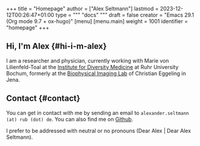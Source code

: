 +++
title = "Homepage"
author = ["Alex Seltmann"]
lastmod = 2023-12-12T00:26:47+01:00
type = """
  "docs"
  """
draft = false
creator = "Emacs 29.1 (Org mode 9.7 + ox-hugo)"
[menu]
  [menu.main]
    weight = 1001
    identifier = "homepage"
+++

## Hi, I'm Alex {#hi-i-m-alex}

I am a researcher and physician, currently working with Marie von
Lilienfeld-Toal at the [Institute for Diversity Medicine](https://news.rub.de/leute/2023-07-07-medizin-willst-du-mich-behandeln-musst-du-wissen-wer-ich-bin) at Ruhr University
Bochum, formerly at the [Biophysical Imaging Lab](http://www.biophysical-imaging.com) of Christian Eggeling in Jena.


## Contact {#contact}

You can get in contact with me by sending an email to `alexander.seltmann (at) rub
(dot) de`. You can also find me on [Github](https://github.com/aseltmann).

I prefer to be addressed with neutral or no pronouns (Dear Alex | Dear Alex
Seltmann).
